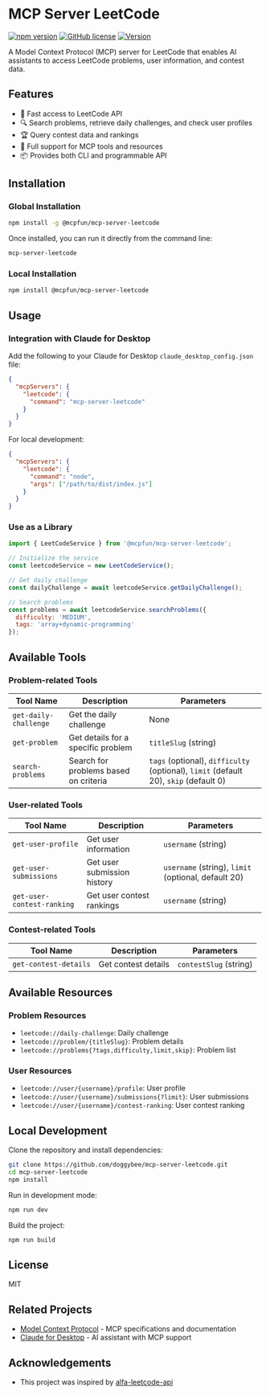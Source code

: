 # MCP Server LeetCode

[![npm version](https://img.shields.io/npm/v/@mcpfun/mcp-server-leetcode.svg)](https://www.npmjs.com/package/@mcpfun/mcp-server-leetcode)
[![GitHub license](https://img.shields.io/github/license/doggybee/mcp-server-leetcode.svg)](https://github.com/doggybee/mcp-server-leetcode/blob/main/LICENSE)
[![Version](https://img.shields.io/badge/version-1.0.1-blue.svg)](https://github.com/doggybee/mcp-server-leetcode/releases)

A Model Context Protocol (MCP) server for LeetCode that enables AI assistants to access LeetCode problems, user information, and contest data.

## Features

- 🚀 Fast access to LeetCode API
- 🔍 Search problems, retrieve daily challenges, and check user profiles
- 🏆 Query contest data and rankings
- 🧩 Full support for MCP tools and resources
- 📦 Provides both CLI and programmable API

## Installation

### Global Installation

```bash
npm install -g @mcpfun/mcp-server-leetcode
```

Once installed, you can run it directly from the command line:

```bash
mcp-server-leetcode
```

### Local Installation

```bash
npm install @mcpfun/mcp-server-leetcode
```

## Usage

### Integration with Claude for Desktop

Add the following to your Claude for Desktop `claude_desktop_config.json` file:

```json
{
  "mcpServers": {
    "leetcode": {
      "command": "mcp-server-leetcode"
    }
  }
}
```

For local development:

```json
{
  "mcpServers": {
    "leetcode": {
      "command": "node",
      "args": ["/path/to/dist/index.js"]
    }
  }
}
```

### Use as a Library

```javascript
import { LeetCodeService } from '@mcpfun/mcp-server-leetcode';

// Initialize the service
const leetcodeService = new LeetCodeService();

// Get daily challenge
const dailyChallenge = await leetcodeService.getDailyChallenge();

// Search problems
const problems = await leetcodeService.searchProblems({
  difficulty: 'MEDIUM',
  tags: 'array+dynamic-programming'
});
```

## Available Tools

### Problem-related Tools

| Tool Name | Description | Parameters |
|--------|------|------|
| `get-daily-challenge` | Get the daily challenge | None |
| `get-problem` | Get details for a specific problem | `titleSlug` (string) |
| `search-problems` | Search for problems based on criteria | `tags` (optional), `difficulty` (optional), `limit` (default 20), `skip` (default 0) |

### User-related Tools

| Tool Name | Description | Parameters |
|--------|------|------|
| `get-user-profile` | Get user information | `username` (string) |
| `get-user-submissions` | Get user submission history | `username` (string), `limit` (optional, default 20) |
| `get-user-contest-ranking` | Get user contest rankings | `username` (string) |

### Contest-related Tools

| Tool Name | Description | Parameters |
|--------|------|------|
| `get-contest-details` | Get contest details | `contestSlug` (string) |

## Available Resources

### Problem Resources

- `leetcode://daily-challenge`: Daily challenge
- `leetcode://problem/{titleSlug}`: Problem details
- `leetcode://problems{?tags,difficulty,limit,skip}`: Problem list

### User Resources

- `leetcode://user/{username}/profile`: User profile
- `leetcode://user/{username}/submissions{?limit}`: User submissions
- `leetcode://user/{username}/contest-ranking`: User contest ranking

## Local Development

Clone the repository and install dependencies:

```bash
git clone https://github.com/doggybee/mcp-server-leetcode.git
cd mcp-server-leetcode
npm install
```

Run in development mode:

```bash
npm run dev
```

Build the project:

```bash
npm run build
```

## License

MIT

## Related Projects

- [Model Context Protocol](https://modelcontextprotocol.io) - MCP specifications and documentation
- [Claude for Desktop](https://claude.ai/download) - AI assistant with MCP support

## Acknowledgements

- This project was inspired by [alfa-leetcode-api](https://github.com/alfaarghya/alfa-leetcode-api)
